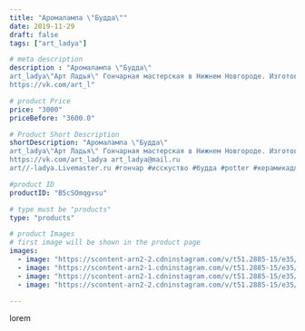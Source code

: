 ```yaml
---
title: "Аромалампа \"Будда\""
date: 2019-11-29
draft: false
tags: ["art_ladya"]

# meta description
description : "Аромалампа \"Будда\" 
art_ladya\"Арт Ладья\" Гончарная мастерская в Нижнем Новгороде. Изготовление керамики и мастер//-классы по обучению. 
https://vk.com/art_l"

# product Price
price: "3000"
priceBefore: "3600.0"

# Product Short Description
shortDescription: "Аромалампа \"Будда\" 
art_ladya\"Арт Ладья\" Гончарная мастерская в Нижнем Новгороде. Изготовление керамики и мастер//-классы по обучению. 
https://vk.com/art_ladya art_ladya@mail.ru 
art//-ladya.Livemaster.ru #гончар #исскуство #будда #potter #керамикадляинтерьера #керамикаручнаяработа #гончарнаямастерская #керамиканазаказ #handmade #свеча #керамика #candlestick #эксклюзивнаякерамика #painter #dishes #decor #ceramicar #nntoday #claygoods #restaurant #earthenware #ceramic #design #magic #candle #ceramicart #аромалампа #подсвечник #clay #авторскаякерамика"

#product ID
productID: "B5cSOmqgvsu"

# type must be "products"
type: "products"

# product Images
# first image will be shown in the product page
images:
  - image: "https://scontent-arn2-2.cdninstagram.com/v/t51.2885-15/e35/77182101_1021319821545437_8361069521938406001_n.jpg?se=7&tp=1&_nc_ht=scontent-arn2-2.cdninstagram.com&_nc_cat=105&_nc_ohc=6M6Z1glAeVIAX8iFYvH&oh=06803734e145d162a76ef31f0bf2489d&oe=606A00AF&ig_cache_key=MjE4NzcwMzY4NDI1Nzg3ODI1MA%3D%3D.2"
  - image: "https://scontent-arn2-1.cdninstagram.com/v/t51.2885-15/e35/75580721_151771762767695_86698508563289159_n.jpg?se=8&tp=1&_nc_ht=scontent-arn2-1.cdninstagram.com&_nc_cat=111&_nc_ohc=21t4fPMBBC4AX87cARO&oh=2f24a6ecb264fdfc453262197452c0e9&oe=606BB3CC&ig_cache_key=MjE4NzcwMzY4NDI4MzE4OTI4OQ%3D%3D.2"
  - image: "https://scontent-arn2-1.cdninstagram.com/v/t51.2885-15/e35/73414942_444940589499262_8277009851240351429_n.jpg?se=8&tp=1&_nc_ht=scontent-arn2-1.cdninstagram.com&_nc_cat=110&_nc_ohc=Wv3fWfHxGHUAX-AUPJj&oh=646b4de43cb06b6d25fd68c906bf6f09&oe=606A7AF5&ig_cache_key=MjE4NzcwMzY4NDI5MTU2MTA0MA%3D%3D.2"
  - image: "https://scontent-arn2-2.cdninstagram.com/v/t51.2885-15/e35/73521720_2533023300262752_3650922061373944631_n.jpg?se=8&tp=1&_nc_ht=scontent-arn2-2.cdninstagram.com&_nc_cat=100&_nc_ohc=uA23IvE0QX4AX8QsZ4Z&oh=db44ddcbd05283f906ecc76cf3553c86&oe=606ADDEC&ig_cache_key=MjE4NzcwMzY4NDI2NjMzMzI1OA%3D%3D.2"

---
```

lorem
